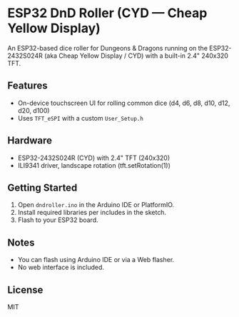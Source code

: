 # ESP32 DnD Roller (CYD — Cheap Yellow Display)

An ESP32-based dice roller for Dungeons & Dragons running on the ESP32-2432S024R (aka Cheap Yellow Display / CYD) with a built-in 2.4" 240x320 TFT.

## Features
- On-device touchscreen UI for rolling common dice (d4, d6, d8, d10, d12, d20, d100)
- Uses `TFT_eSPI` with a custom `User_Setup.h`

## Hardware
- ESP32-2432S024R (CYD) with 2.4" TFT (240x320)
- ILI9341 driver, landscape rotation (tft.setRotation(1))

## Getting Started
1. Open `dndroller.ino` in the Arduino IDE or PlatformIO.
2. Install required libraries per includes in the sketch.
3. Flash to your ESP32 board.

## Notes
- You can flash using Arduino IDE or via a Web flasher.
- No web interface is included.

## License
MIT
